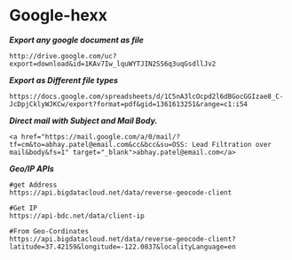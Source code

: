 # Google-hexx

***Export any google document as file***
```
http://drive.google.com/uc?export=download&id=1KAv7Iw_lquWYTJIN2SS6q3uqGsdllJv2
```

***Export as Different file types***
```
https://docs.google.com/spreadsheets/d/1C5nA3lcOcpd2l6dBGocGGIzae8_C-JcDpjCklyWJKCw/export?format=pdf&gid=1361613251&range=c1:i54
```

***Direct mail with Subject and Mail Body.***
```
<a href="https://mail.google.com/a/0/mail/?tf=cm&to=abhay.patel@email.com&cc&bcc&su=OSS: Lead Filtration over mail&body&fs=1" target="_blank">abhay.patel@email.com</a>
```

***Geo/IP APIs***
```
#get Address
https://api.bigdatacloud.net/data/reverse-geocode-client

#Get IP
https://api-bdc.net/data/client-ip

#From Geo-Cordinates
https://api.bigdatacloud.net/data/reverse-geocode-client?latitude=37.42159&longitude=-122.0837&localityLanguage=en
```
